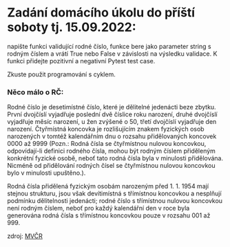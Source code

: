 # Zadání domácího úkolu do příští soboty tj. 15.09.2022:

napište funkci validující rodné číslo, funkce bere jako parameter string s rodným číslem a vrátí True nebo False v
závislosti na výsledku validace. K funkci přidejte pozitivní a negativní Pytest test case.

Zkuste použit programování s cyklem.

### Něco málo o RČ:

Rodné číslo je desetimístné číslo, které je dělitelné jedenácti beze zbytku. První dvojčíslí vyjadřuje poslední dvě
číslice roku narození, druhé dvojčíslí vyjadřuje měsíc narození, u žen zvýšené o 50, třetí dvojčíslí vyjadřuje den
narození. Čtyřmístná koncovka je rozlišujícím znakem fyzických osob narozených v tomtéž kalendářním dnu o rozsahu
přidělovaných koncovek 0000 až 9999 (Pozn.: Rodná čísla se čtyřmístnou nulovou koncovkou, odpovídají-li definici rodného
čísla, mohou být rodným číslem přiděleným konkrétní fyzické osobě, neboť tato rodná čísla byla v minulosti přidělována.
Nicméně od přidělování rodných čísel se čtyřmístnou nulovou koncovkou bylo v minulosti upuštěno.).

Rodná čísla přidělená fyzickým osobám narozeným před 1. 1. 1954 mají stejnou strukturu, jsou však devítimístná s
třímístnou koncovkou a nesplňují podmínku dělitelnosti jedenácti; rodné číslo s třímístnou nulovou koncovkou není rodným
číslem, neboť pro každý kalendářní den v roce byla generována rodná čísla s třímístnou koncovkou pouze v rozsahu 001 až
999.

zdroj: [MVČR](https://www.mvcr.cz/clanek/rady-a-sluzby-dokumenty-rodne-cislo.aspx "odkaz na website")
